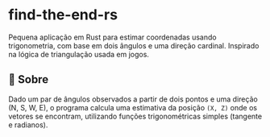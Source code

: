 # find-the-end-rs

Pequena aplicação em Rust para estimar coordenadas usando trigonometria, com base em dois ângulos e uma direção cardinal. Inspirado na lógica de triangulação usada em jogos.

## 📐 Sobre

Dado um par de ângulos observados a partir de dois pontos e uma direção (N, S, W, E), o programa calcula uma estimativa da posição `(X, Z)` onde os vetores se encontram, utilizando funções trigonométricas simples (tangente e radianos).

